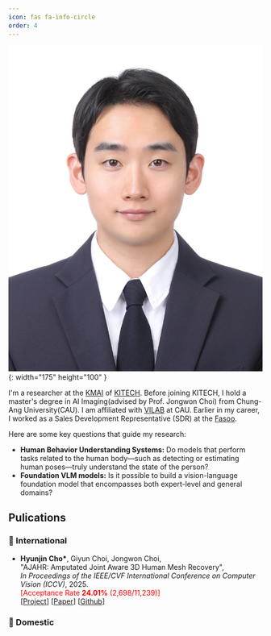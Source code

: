 ```yaml
---
icon: fas fa-info-circle
order: 4
---
```

![Desktop View](/assets/img/prof_pic.jpg){: width="175" height="100" }

<p>
I'm a researcher at the <a href="https://sites.google.com/view/kitech-kmai/home?authuser=0" target="_blank">KMAI</a> of <a href="https://eng.kitech.re.kr/main/" target="_blank">KITECH</a>. Before joining KITECH, I hold a master's degree in AI Imaging(advised by Prof. Jongwon Choi) from Chung-Ang University(CAU). I am affiliated with <a href="https://www.vilab.cau.ac.kr/" target="_blank">VILAB</a> at CAU. Earlier in my career, I worked as a Sales Development Representative (SDR) at the <a href="https://en.fasoo.com/" target="_blank">Fasoo</a>.
</p>
<p>
Here are some key questions that guide my research:
</p>
<ul>
  <li><strong>Human Behavior Understanding Systems:</strong> Do models that perform tasks related to the human body—such as detecting or estimating human poses—truly understand the state of the person?</li>
  <li><strong>Foundation VLM models:</strong> Is it possible to build a vision-language foundation model that encompasses both expert-level and general domains?</li>
</ul>

## Pulications

### 📘 International

- **Hyunjin Cho\***, Giyun Choi, Jongwon Choi,  
  "AJAHR: Amputated Joint Aware 3D Human Mesh Recovery",  
  *In Proceedings of the IEEE/CVF International Conference on Computer Vision (ICCV)*, 2025.  
  <span style="color:red;">[Acceptance Rate <strong>24.01%</strong> (2,698/11,239)]</span>  
  [[Project](https://chojinie.github.io/project_AJAHR/)] [[Paper](https://arxiv.org/abs/2404.xxxxx)] [[Github](https://github.com/your-github-link)]


### 📙 Domestic